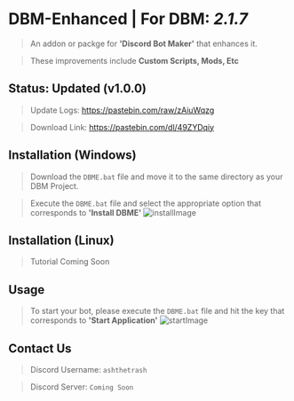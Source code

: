 # DBM-Enhanced | For DBM: _2.1.7_
> An addon or packge for **'Discord Bot Maker'** that enhances it.

> These improvements include **Custom Scripts, Mods, Etc**


## Status: Updated (v1.0.0)
> Update Logs: https://pastebin.com/raw/zAiuWqzg

> Download Link: https://pastebin.com/dl/49ZYDqiy


## Installation (Windows)
> Download the `DBME.bat` file and move it to the same directory as your DBM Project.

> Execute the `DBME.bat` file and select the appropriate option that corresponds to **'Install DBME'**
![installImage](https://github.com/user-attachments/assets/7331103f-8b9f-4e4c-a0df-562c0e4d473a)


## Installation (Linux)
> Tutorial Coming Soon


## Usage
> To start your bot, please execute the `DBME.bat` file and hit the key that corresponds to **'Start Application'**
![startImage](https://github.com/user-attachments/assets/c3ff14b5-a20b-4225-8872-c4ba01385634)


## Contact Us
> Discord Username: `ashthetrash`

> Discord Server: `Coming Soon`
